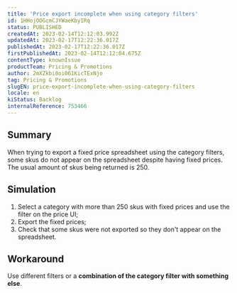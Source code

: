 ```yaml
---
title: 'Price export incomplete when using category filters'
id: 1HHojOOGcmCJYWaeKbyIRq
status: PUBLISHED
createdAt: 2023-02-14T12:12:03.992Z
updatedAt: 2023-02-17T12:22:36.017Z
publishedAt: 2023-02-17T12:22:36.017Z
firstPublishedAt: 2023-02-14T12:12:04.675Z
contentType: knownIssue
productTeam: Pricing & Promotions
author: 2mXZkbi0oi061KicTExNjo
tag: Pricing & Promotions
slugEN: price-export-incomplete-when-using-category-filters
locale: en
kiStatus: Backlog
internalReference: 753466
---
```


## Summary


When trying to export a fixed price spreadsheet using the category filters, some skus do not appear on the spreadsheet despite having fixed prices. The usual amount of skus being returned is 250.


##

## Simulation



1. Select a category with more than 250 skus with fixed prices and use the filter on the price UI;
2. Export the fixed prices;
3. Check that some skus were not exported so they don't appear on the spreadsheet.


##

## Workaround


Use different filters or a **combination of the category filter with something else**.





